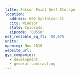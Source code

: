 ```yaml
---
title: Falcon Point Self Storage
location:
  address: 600 Gyrfalcon Ct.
  city: Windsor
  state: Colorado
  zipcode: '80550'
net_rentable_sq_ft: '59,675'
units:
opening: Nov 2018
website_url:
gys_companies:
  - development
  - general-contracting
---
```


